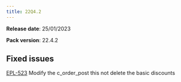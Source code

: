 ```yaml
---
title: 22Q4.2
---
```


**Release date**: 25/01/2023

**Pack version**: 22.4.2

## Fixed issues

[EPL-523](https://github.com/etendosoftware/etendo_core/issues/128) Modify the c_order_post this not delete the basic discounts